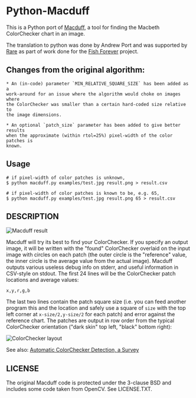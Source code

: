 # Python-Macduff
This is a Python port of [Macduff](https://github.com/ryanfb/macduff), a tool
for finding the Macbeth ColorChecker chart in an image.

The translation to python was done by Andrew Port and was supported by
[Rare](https://rare.org) as part of work done for the
[Fish Forever](http://www.fishforever.org/) project.

## Changes from the original algorithm:
    * An (in-code) parameter `MIN_RELATIVE_SQUARE_SIZE` has been added as a
    work-around for an issue where the algorithm would choke on images where
    the ColorChecker was smaller than a certain hard-coded size relative to
    the image dimensions.

    * An optional `patch_size` parameter has been added to give better results
    when the approximate (within rtol=25%) pixel-width of the color patches is
    known.

## Usage
  
    # if pixel-width of color patches is unknown,  
    $ python macduff.py examples/test.jpg result.png > result.csv  

    # if pixel-width of color patches is known to be, e.g. 65,  
    $ python macduff.py examples/test.jpg result.png 65 > result.csv  

## DESCRIPTION

![Macduff result](https://ryanfb.s3.amazonaws.com/images/macduff.png)

Macduff will try its best to find your ColorChecker. If you specify an output
image, it will be written with the "found" ColorChecker overlaid on the input
image with circles on each patch (the outer circle is the "reference" value,
the inner circle is the average value from the actual image). Macduff outputs
various useless debug info on stderr, and useful information in CSV-style
on stdout. The first 24 lines will be the ColorChecker patch locations and
average values:

    x,y,r,g,b

The last two lines contain the patch square size (i.e. you can feed another
program this and the location and safely use a square of `size` with the top
left corner at `x-size/2,y-size/2` for each patch) and error against the
reference chart. The patches are output in row order from the typical
ColorChecker orientation ("dark skin" top left, "black" bottom right):

![ColorChecker layout](https://ryanfb.s3.amazonaws.com/images/CC_Avg20_orig_layout.png)

See also: [Automatic ColorChecker Detection, a Survey](http://ryanfb.github.io/etc/2015/07/08/automatic_colorchecker_detection.html)

## LICENSE
The original Macduff code is protected under the 3-clause BSD and includes some code taken from OpenCV.  See LICENSE.TXT.
